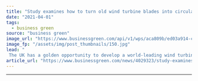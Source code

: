 ```yaml
---
title: "Study examines how to turn old wind turbine blades into circular economy gold"
date: "2021-04-01"
tags: 
  - business green
source: "business green"
image_url: "https://www.businessgreen.com/api/v1/wps/aca809b/ed03a914-cd0d-4434-8060-52b7d75aa78e/4/iw-climate-change-renewable-015-185x114.jpg"
image_fp: "/assets/img/post_thumbnails/150.jpg"
lead: "
 The UK has a golden opportunity to develop a world-leading wind turbine blade re-manufacturing industry, argues a new report from the Energy Transition Alliance ..."
article_url: "https://www.businessgreen.com/news/4029323/study-examines-turn-wind-turbine-blades-circular-economy-gold"
---
```


---
